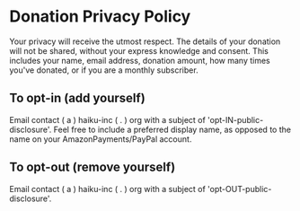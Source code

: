 # Donation Privacy Policy
Your privacy will receive the utmost respect. The details of your donation will not be shared, without your express knowledge and consent. This includes your name, email address, donation amount, how many times you've donated, or if you are a monthly subscriber.

## To opt-in (add yourself)
Email contact ( a ) haiku-inc ( . ) org with a subject of 'opt-IN-public-disclosure'. Feel free to include a preferred display name, as opposed to the name on your AmazonPayments/PayPal account.

## To opt-out (remove yourself)
Email contact ( a ) haiku-inc ( . ) org with a subject of 'opt-OUT-public-disclosure'.